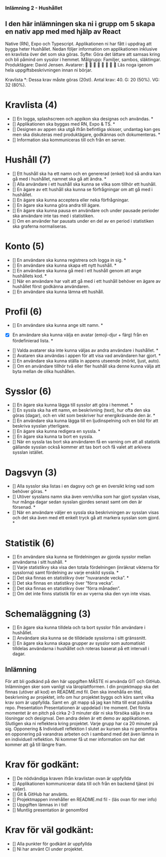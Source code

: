 ### Inlämning 2 - Hushållet

## I den här inlämningen ska ni i grupp om 5 skapa en nativ app med med hjälp av React

Native (RN), Expo och Typescript. Applikationen ni har fått i uppdrag att bygga heter
Hushållet. Nedan följer information om applikationen inklusive en kravlista över det som
ska göras.
Syfte: Göra det lättare att samsas kring och bli påmind om sysslor i hemmet.
Målgrupp: Familjer, sambos, släktingar.
Produktägare: David Jensen.
Avatarer: 🦊 🐷 🐸 🐥 🐙 🐬 🦉 🦄
Läs noga igenom hela uppgiftsbeskrivningen innan ni börjar.

Kravlista
\*: Dessa krav måste göras (20st).
Antal krav: 40.
G: 20 (50%).
VG: 32 (80%).

# Kravlista (4)

- [] En logga, splashscreen och appikon ska designas och användas. \*
- [] Applikationen ska byggas med RN, Expo & TS. \*
- [] Designen av appen ska utgå ifrån befintliga skisser, undantag kan ges men ska diskuteras
  med produktägare, godkännas och dokumenteras. \*
- [] Information ska kommuniceras till och från en server.

# Hushåll (7)

- [] Ett hushåll ska ha ett namn och en genererad (enkel) kod så andra kan gå med i hushållet,
  namnet ska gå att ändra. \*
- [] Alla användare i ett hushåll ska kunna se vilka som tillhör ett hushåll.
- [] En ägare av ett hushåll ska kunna se förfrågningar om att gå med i hushållet.
- [] En ägare ska kunna acceptera eller neka förfrågningar.
- [] En ägare ska kunna göra andra till ägare.
- [] En ägare ska kunna pausa en användare och under pausade perioder ska användare inte
  tas med i statistiken.
- [] Om en använder har pausats under en del av en period i statistiken ska graferna
  normaliseras.

# Konto (5)

- [] En användare ska kunna registrera och logga in sig. \*
- [] En användare ska kunna skapa ett nytt hushåll. \*
- [] En användare ska kunna gå med i ett hushåll genom att ange hushållets kod. \*
- [] När en användare har valt att gå med i ett hushåll behöver en ägare av hushållet först
  godkänna användaren.
- [] En användare ska kunna lämna ett hushåll.

# Profil (6)

- [] En användare ska kunna ange sitt namn. \*
- [x] En användare ska kunna välja en avatar (emoji-djur + färg) från en fördefinierad lista. \*
- [] Valda avatarer ska inte kunna väljas av andra användare i hushållet. \*
- [] Avataren ska användas i appen för att visa vad användaren har gjort. \*
- [] En användare ska kunna ställa in appens utseende (mörkt, ljust, auto).
- [] Om en användare tillhör två eller fler hushåll ska denne kunna välja att byta mellan de
  olika hushållen.

# Sysslor (6)

- [] En ägare ska kunna lägga till sysslor att göra i hemmet. \*
- [] En syssla ska ha ett namn, en beskrivning (text), hur ofta den ska göras (dagar), och en
  vikt som beskriver hur energikrävande den är. \*
- [] En användare ska kunna lägga till en ljudinspelning och en bild för att beskriva sysslan
  ytterligare.
- [] En ägare ska kunna redigera en syssla. \*
- [] En ägare ska kunna ta bort en syssla.
- [] När en syssla tas bort ska användaren få en varning om att all statistik gällande sysslan
  också kommer att tas bort och få valet att arkivera sysslan istället.

# Dagsvyn (3)

- [] Alla sysslor ska listas i en dagsvy och ge en översikt kring vad som behöver göras. \*
- [] Utöver sysslans namn ska även vem/vilka som har gjort sysslan visas, hur många dagar
  sedan sysslan gjordes senast samt om den är försenad. \*
- [] När en användare väljer en syssla ska beskrivningen av sysslan visas och det ska även
  med ett enkelt tryck gå att markera sysslan som gjord. \*

# Statistik (6)

- [] En användare ska kunna se fördelningen av gjorda sysslor mellan användarna i sitt
  hushåll. \*
- [] Varje statistikvy ska visa den totala fördelningen (inräknat vikterna för sysslorna) samt
  fördelning av varje enskild syssla. \*
- [] Det ska finnas en statistikvy över ”nuvarande vecka”. \*
- [] Det ska finnas en statistikvy över ”förra vecka”.
- [] Det ska finnas en statistikvy över ”förra månaden”.
- [] Om det inte finns statistik för en av vyerna ska den vyn inte visas.

# Schemaläggning (3)

- [] En ägare ska kunna tilldela och ta bort sysslor från användare i hushållet.
- [] Användare ska kunna se de tilldelade sysslorna i sitt gränssnitt.
- [] En ägare ska kunna skapa grupper av sysslor som automatiskt tilldelas användarna i
  hushållet och roteras baserat på ett intervall i dagar.

## Inlämning

För att bli godkänd på den här uppgiften MÅSTE ni använda GIT och GitHub.
Inlämningen sker som vanligt via läroplattformen. I din projektmapp ska det finnas
(utöver all kod) en README.md fil. Den ska innehålla en titel, beskrivning av projektet,
info om hur projektet byggs och körs samt vilka krav som är uppfyllda. Samt en .git mapp
så jag kan hitta till erat publika repo.
Presentation
Presentationen är uppdelad i tre moment. Det första momentet är en pitch på cirka 2-3
minuter där ni ska försöka sälja in era lösningar och designval. Den andra delen är ett
demo av applikationen. Slutligen ska ni reflektera kring projektet. Varje grupp har ca 20
minuter på sig.
Opponering & Individuell reflektion
I slutet av kursen ska ni genomföra en opponering på varandras arbeten och i samband
med det även lämna in en individuell reflektion. Ni kommer få ut mer information om
hur det kommer att gå till längre fram.

# Krav för godkänt:

- [] De nödvändiga kraven ifrån kravlistan ovan är uppfyllda
- [] Applikationen kommunicerar data till och från en backend tjänst (ni väljer).
- [] Git & GitHub har använts.
- [] Projektmappen innehåller en README.md fil - (läs ovan för mer info)
- [] Uppgiften lämnas in i tid!
- [] Muntlig presentation är genomförd

# Krav för väl godkänt:

- [] Alla punkter för godkänt är uppfyllda
- [] Ni har använt CI under projektet.
